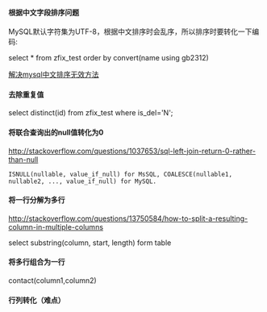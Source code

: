 #### 根据中文字段排序问题

MySQL默认字符集为UTF-8，根据中文排序时会乱序，所以排序时要转化一下编码:

select * from zfix_test order by convert(name using gb2312)

[解决mysql中文排序无效方法](http://www.111cn.net/database/mysql/44936.htm)

#### 去除重复值

select distinct(id) from zfix_test where is_del='N';

#### 将联合查询出的null值转化为0

http://stackoverflow.com/questions/1037653/sql-left-join-return-0-rather-than-null

```
ISNULL(nullable, value_if_null) for MsSQL, COALESCE(nullable1, nullable2, ..., value_if_null) for MySQL.
```

#### 将一行分解为多行

http://stackoverflow.com/questions/13750584/how-to-split-a-resulting-column-in-multiple-columns

select substring(column, start, length) form table

#### 将多行组合为一行

contact(column1,column2)

#### 行列转化（难点）

